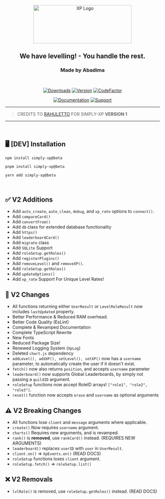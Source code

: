 <div class="Heading" style="text-align: center;">
  <img src="https://i.ibb.co/cCKJ9FS/simplyxp.png" width="320" height="125" alt="XP Logo">

<h2>We have levelling! - You handle the rest.</h2>
<h3>Made by Abadima</h3>
</div>

<br>
<div class="badges" style="text-align: center;">

[![Downloads](https://img.shields.io/npm/dt/simply-xp?style=for-the-badge)](https://www.npmjs.com/package/simply-xp)
[![Version](https://img.shields.io/npm/v/simply-xp.svg?style=for-the-badge)](https://www.npmjs.com/package/simply-xp)
[![CodeFactor](https://www.codefactor.io/repository/github/abadima/simply-xp/badge?style=for-the-badge)](https://www.codefactor.io/repository/github/abadima/simply-xp)

[![Documentation](https://img.shields.io/badge/SimplyXP-Documentation-6b46d4?style=for-the-badge)](https://simplyxp.js.org/docs/next/intro/)
[![Support](https://img.shields.io/badge/Discord-Support-5865F2?style=for-the-badge&logo=discord)](https://discord.gg/hjhnjYJNHX)
</div>

---
> CREDITS TO [RAHULETTO](https://github.com/rahuletto) FOR SIMPLY-XP **VERSION 1**
---

<br>

## 🖥️ <b>[DEV] Installation</b>

```shell
npm install simply-xp@beta
```

```shell
pnpm install simply-xp@beta
```

```shell
yarn add simply-xp@beta
```

<br>

## ✅ V2 Additions

- Add `auto_create`, `auto_clean`, `debug`, and `xp_rate` options to `connect()`.
- Add `compareCard()`
- Add `convertFrom()`
- Add `db` class for extended database functionality
- Add `https()`
- Add `leaderboardCard()`
- Add `migrate` class
- Add `SQLite` Support
- Add `roleSetup.getRoles()`
- Add `registerPlugins()`
- Add `removeLevel()` and `removeXP()`.
- Add `roleSetup.getRoles()`
- Add `updateOptions()`
- Add `xp_rate` Support For Unique Level Rates!

## 🎉 V2 Changes

- All functions returning either `UserResult` or `LevelRoleResult` now includes `lastUpdated` property.
- Better Performance & Reduced RAM overhead.
- Better Code Quality (EsLint)
- Complete & Revamped Documentation
- Complete TypeScript Rewrite
- New Fonts
- Reduced Package Size!
- Renewed Logging System (`XpLog`)
- Deleted `chart.js` dependency
- `addLevel(), addXP(), setLevel(), setXP()` now has a `username` parameter, to automatically create the user if it doesn't exist.
- `fetch()` now also returns `position`, and accepts `username` parameter
- `leaderboard()` now supports Global Leaderboards, by simply not passing a `guildID` argument.
- `roleSetup` functions now accept RoleID arrays! `["role1", "role2", "role3"]`.
- `reset()` function now accepts `erase` and `username` as optional arguments

## ⚠️ V2 Breaking Changes

- All functions lose `client` and `message` arguments where applicable.
- `create()` Now requires `username` argument.
- `charts()` Requires new arguments, and is revamped.
- `rank()` is **removed**, use `rankCard()` instead. (REQUIRES NEW ARGUMENTS)
- `leaderboard()` replaces `userID` with `user` in `UserResult`.
- `client.on()` => `XpEvents.on()` (READ DOCS)
- `roleSetup` functions loses `client` argument.
- `roleSetup.fetch()` => `roleSetup.list()`

## ❌ V2 Removals

- `lvlRole()` is removed, use `roleSetup.getRoles()` instead. (READ DOCS)